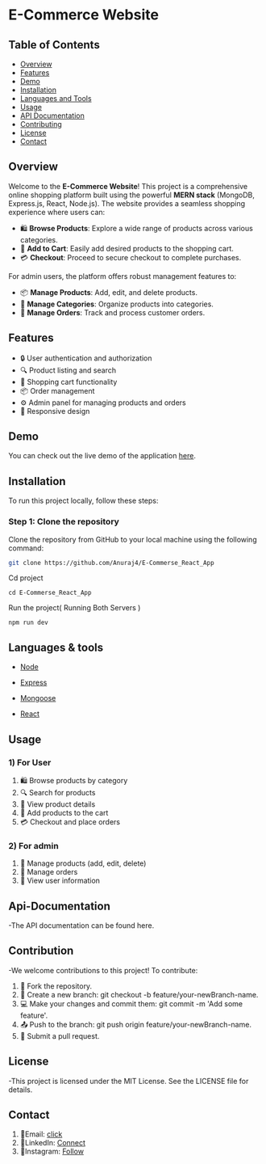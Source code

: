 # E-Commerce Website

## Table of Contents

- [Overview](#overview)
- [Features](#features)
- [Demo](#demo)
- [Installation](#installation)
- [Languages and Tools](#Languages&tools)
- [Usage](#usage)
- [API Documentation](#api-documentation)
- [Contributing](#Contribution)
- [License](#License)
- [Contact](#contact)


## Overview

Welcome to the **E-Commerce Website**! This project is a comprehensive online shopping platform built using the powerful **MERN stack** (MongoDB, Express.js, React, Node.js). The website provides a seamless shopping experience where users can:

- 🛍️ **Browse Products**: Explore a wide range of products across various categories.
- 🛒 **Add to Cart**: Easily add desired products to the shopping cart.
- 💳 **Checkout**: Proceed to secure checkout to complete purchases.

For admin users, the platform offers robust management features to:

- 📦 **Manage Products**: Add, edit, and delete products.
- 📂 **Manage Categories**: Organize products into categories.
- 📑 **Manage Orders**: Track and process customer orders.


## Features

- 🔒 User authentication and authorization
- 🔍 Product listing and search
- 🛒 Shopping cart functionality
- 📦 Order management
- ⚙️ Admin panel for managing products and orders
- 📱 Responsive design

## Demo

You can check out the live demo of the application [here](http://your-demo-url.com).

## Installation

To run this project locally, follow these steps:

### Step 1: Clone the repository

Clone the repository from GitHub to your local machine using the following command:

```bash
git clone https://github.com/Anuraj4/E-Commerse_React_App

```
Cd project

```
cd E-Commerse_React_App

```
Run the project( Running Both Servers )
```
npm run dev

```

## Languages & tools

- [Node](https://nodejs.org/en/)

- [Express](https://expressjs.com/)

- [Mongoose](https://mongoosejs.com/)

- [React](https://reactjs.org/)


## Usage

### 1) For User
   
  1) 🛍️ Browse products by category
  2) 🔍 Search for products
  3) 📄 View product details
  4) 🛒 Add products to the cart
  5) 💳 Checkout and place orders

### 2) For admin
  
  1) 📝 Manage products (add, edit, delete)
  2) 📂 Manage orders
  3) 👤 View user information


## Api-Documentation

-The API documentation can be found here.


## Contribution

-We welcome contributions to this project! To contribute:

1) 🍴 Fork the repository.
2) 🌿 Create a new branch: git checkout -b feature/your-newBranch-name.
3) 💻 Make your changes and commit them: git commit -m 'Add some feature'.
4) 📤 Push to the branch: git push origin feature/your-newBranch-name.
5) 🔁 Submit a pull request.

## License

-This project is licensed under the MIT License. See the LICENSE file for details.

## Contact

1) 📧Email: [click](anurajvenkatpurwar@gmail.com)
2) 💼LinkedIn: [Connect](https://www.linkedin.com/in/anuraj-venkatpurwar/)
3) 📸Instagram: [Follow](https://www.instagram.com/a_n_u_r_a_j_70/)





